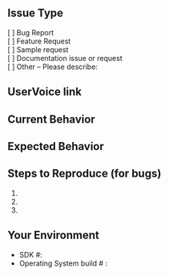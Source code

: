<!-- Thanks for taking the time to file an issue. Someone from our team will take a look and get back to you as soon as possible. -->

## Issue Type
<!-- Please check one of the following with an “x” to indicate what type of issue you’re submitting-->
[ ] Bug Report <!-- Please search GitHub for a similar issue or PR before submitting -->  
[ ] Feature Request <!-- Please file a UserVoice request and include the link below https://wpdev.uservoice.com/forums/110705-universal-windows-platform/category/58517-xaml-controls-composition -->  
[ ] Sample request  
[ ] Documentation issue or request  
[ ] Other – Please describe:   

## UserVoice link
<!-- If requesting new functionality -->

## Current Behavior
<!-- If filing a bug, describe what happens instead of the expected behavior. Please include a screenshot or gif if applicable. -->
<!-- If suggesting a change/improvement, explain the difference from current behavior -->

## Expected Behavior
<!-- If filing a bug, tell us what expected/desired behavior is -->
<!-- If suggesting a change/improvement, tell us how it should work -->

## Steps to Reproduce (for bugs)
<!-- Provide a link to a live example, or an unambiguous set of steps to reproduce this bug. Include code to reproduce, if relevant -->
1.  
2.  
3.  

##  Your Environment
<!-- Provide details on relevant environment version numbers -->
* SDK #:  
* Operating System build # :  
